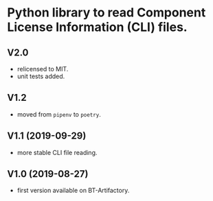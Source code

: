 # Python library to read Component License Information (CLI) files.

## V2.0
* relicensed to MIT.
* unit tests added.

## V1.2
* moved from `pipenv` to `poetry`.

## V1.1	(2019-09-29)
* more stable CLI file reading.

## V1.0 (2019-08-27)
* first version available on BT-Artifactory.
